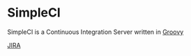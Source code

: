 # SimpleCI

SimpleCI is a Continuous Integration Server written in [Groovy](http://groovy.codehaus.org/)

[JIRA](https://directmyfile.atlassian.net/browse/CI)